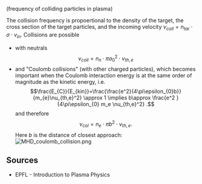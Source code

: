 (frequency of colliding particles in plasma)

The collision frequency is propoertional to the density of the target, the cross section of the target particles, and the incoming velocity $\nu_{coll}=n_{tar}\cdot  \sigma \cdot v_{in}.$
Collisions are possible 
- with neutrals
$$\nu_{coll}=n_{n} \cdot \pi a_0^2 \cdot  \nu_{th,e}$$
- and "Coulomb collisions" (with other charged particles), which becomes important when the Coulomb interaction energy is at the same order of magnitude as the kinetic energy, i.e. $$\frac{E_{C}}{E_{kin}}=\frac{\frac{e^2}{4\pi\epsilon_{0}b}} {m_{e}\nu_{th,e}^2} \approx 1 \implies b\approx \frac{e^2 }{4\pi\epsilon_{0} m_e \nu_{th,e}^2} .$$ and therefore $$\nu_{col} = n_{e} \cdot \pi b^2 \cdot  \nu_{th,e}.$$ Here $b$ is the distance of closest approach: 
  ![MHD_coulomb_collision.png](MHD_coulomb_collision.png)


## Sources
- EPFL - Introduction to Plasma Physics